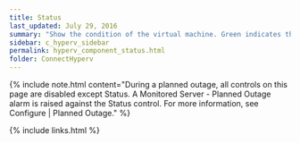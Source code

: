 ```yaml
---
title: Status
last_updated: July 29, 2016
summary: "Show the condition of the virtual machine. Green indicates that no alarms have been raised. Yellow and red indicate that an alarm has been raised. Possible alarms on the status control include the connection failure alarm, heartbeat alarm and planned outage alarm."
sidebar: c_hyperv_sidebar
permalink: hyperv_component_status.html
folder: ConnectHyperv
---
```



{% include note.html content="During a planned outage, all controls on this page are disabled except Status. A Monitored Server - Planned Outage alarm is raised against the Status control. For more information, see Configure \| Planned Outage." %}


{% include links.html %}
